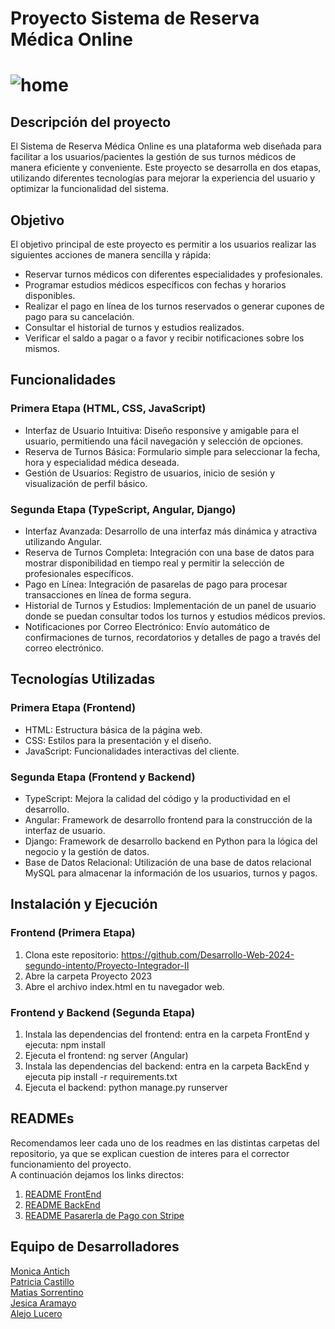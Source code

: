 <h1>Proyecto Sistema de Reserva Médica Online<h1>
  
 ![home](https://github.com/Desarrollo-Web-2024-segundo-intento/Proyecto-Integrador-II/assets/69865928/87f7634d-7d2e-42cb-adfd-6c3384a65668) 
 
<h2>Descripción del proyecto</h2>
El Sistema de Reserva Médica Online es una plataforma web diseñada para facilitar a los usuarios/pacientes la gestión de sus turnos médicos de manera eficiente y conveniente. Este proyecto se desarrolla en dos etapas, utilizando diferentes tecnologías para mejorar la experiencia del usuario y optimizar la funcionalidad del sistema.

<h2>Objetivo</h2>
El objetivo principal de este proyecto es permitir a los usuarios realizar las siguientes acciones de manera sencilla y rápida:

* Reservar turnos médicos con diferentes especialidades y profesionales.  
* Programar estudios médicos específicos con fechas y horarios disponibles.
* Realizar el pago en línea de los turnos reservados o generar cupones de pago para su cancelación.
* Consultar el historial de turnos y estudios realizados.
* Verificar el saldo a pagar o a favor y recibir notificaciones sobre los mismos.

<h2>Funcionalidades</h2>
<h3>Primera Etapa (HTML, CSS, JavaScript)</h3> 

* Interfaz de Usuario Intuitiva: Diseño responsive y amigable para el usuario, permitiendo una fácil navegación y selección de opciones.
* Reserva de Turnos Básica: Formulario simple para seleccionar la fecha, hora y especialidad médica deseada.
* Gestión de Usuarios: Registro de usuarios, inicio de sesión y visualización de perfil básico.

<h3>Segunda Etapa (TypeScript, Angular, Django)</h3> 

* Interfaz Avanzada: Desarrollo de una interfaz más dinámica y atractiva utilizando Angular.
* Reserva de Turnos Completa: Integración con una base de datos para mostrar disponibilidad en tiempo real y permitir la selección de profesionales específicos.
* Pago en Línea: Integración de pasarelas de pago para procesar transacciones en línea de forma segura.
* Historial de Turnos y Estudios: Implementación de un panel de usuario donde se puedan consultar todos los turnos y estudios médicos previos.
* Notificaciones por Correo Electrónico: Envío automático de confirmaciones de turnos, recordatorios y detalles de pago a través del correo electrónico.

<h2>Tecnologías Utilizadas</h2> 
<h3>Primera Etapa (Frontend)</h3> 

* HTML: Estructura básica de la página web.
* CSS: Estilos para la presentación y el diseño.
* JavaScript: Funcionalidades interactivas del cliente.
  
<h3>Segunda Etapa (Frontend y Backend)</h3> 

* TypeScript: Mejora la calidad del código y la productividad en el desarrollo.
* Angular: Framework de desarrollo frontend para la construcción de la interfaz de usuario.
* Django: Framework de desarrollo backend en Python para la lógica del negocio y la gestión de datos.
* Base de Datos Relacional: Utilización de una base de datos relacional MySQL para almacenar la información de los usuarios, turnos y pagos.

<h2>Instalación y Ejecución</h2> 
<h3>Frontend (Primera Etapa)</h3> 

1. Clona este repositorio: https://github.com/Desarrollo-Web-2024-segundo-intento/Proyecto-Integrador-II
2. Abre la carpeta Proyecto 2023
3. Abre el archivo index.html en tu navegador web.
   
<h3>Frontend y Backend (Segunda Etapa)</h3> 

1. Instala las dependencias del frontend: entra en la carpeta FrontEnd y ejecuta: npm install
2. Ejecuta el frontend: ng server (Angular)
3. Instala las dependencias del backend: entra en la carpeta BackEnd y ejecuta pip install -r requirements.txt
4. Ejecuta el backend: python manage.py runserver

<h2>READMEs</h2>

Recomendamos leer cada uno de los readmes en las distintas carpetas del repositorio, ya que se explican cuestion de interes para el corrector funcionamiento del proyecto.  
A continuación dejamos los links directos:  
1. [README FrontEnd](https://github.com/Desarrollo-Web-2024-segundo-intento/Proyecto-Integrador-II/blob/main/reserva-medica-online/README.md)  
2. [README BackEnd](https://github.com/Desarrollo-Web-2024-segundo-intento/Proyecto-Integrador-II/blob/main/BackEnd/Readme.md)  
3. [README Pasarerla de Pago con Stripe]()

<h2>Equipo de Desarrolladores</h2>

[Monica Antich](https://github.com/MonicaAntich)  
[Patricia Castillo](https://github.com/patrycast)  
[Matias Sorrentino](https://github.com/matiassorrentino)  
[Jesica Aramayo](https://github.com/Jesica-A)  
[Alejo Lucero](https://github.com/Alejo11Lucero)  
